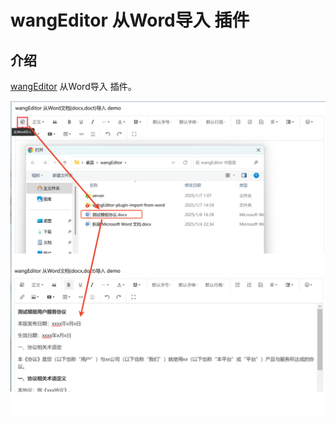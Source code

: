 # wangEditor 从Word导入 插件

## 介绍

[wangEditor](https://www.wangeditor.com/) 从Word导入 插件。

![](./_img/demo.png)

